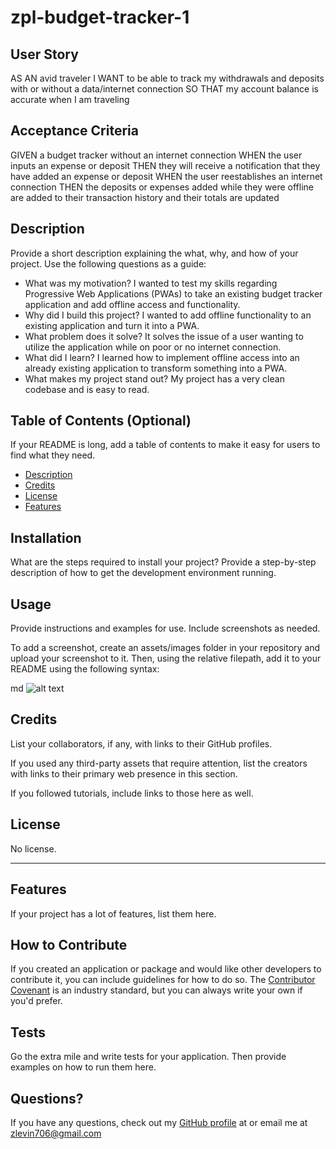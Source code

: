 # zpl-budget-tracker-1

## User Story

AS AN avid traveler
I WANT to be able to track my withdrawals and deposits with or without a data/internet connection
SO THAT my account balance is accurate when I am traveling 

## Acceptance Criteria

GIVEN a budget tracker without an internet connection
WHEN the user inputs an expense or deposit
THEN they will receive a notification that they have added an expense or deposit
WHEN the user reestablishes an internet connection
THEN the deposits or expenses added while they were offline are added to their transaction history and their totals are updated
## Description

  Provide a short description explaining the what, why, and how of your project. Use the following questions as a guide:
  
  - What was my motivation? I wanted to test my skills regarding Progressive Web Applications (PWAs) to take an existing budget tracker application and add offline access and functionality. 
  - Why did I build this project? I wanted to add offline functionality to an existing application and turn it into a PWA.
  - What problem does it solve? It solves the issue of a user wanting to utilize the application while on poor or no internet connection.
  - What did I learn? I learned how to implement offline access into an already existing application to transform something into a PWA.
  - What makes my project stand out? My project has a very clean codebase and is easy to read.
  
  
  ## Table of Contents (Optional)
  
  If your README is long, add a table of contents to make it easy for users to find what they need.
  
  - [Description](#description)
  - [Credits](#credits)
  - [License](#license)
  - [Features](#features)

  ## Installation

  What are the steps required to install your project? Provide a step-by-step description of how to get the development environment running.

  ## Usage

  Provide instructions and examples for use. Include screenshots as needed.
  
  To add a screenshot, create an assets/images folder in your repository and upload your screenshot to it. Then, using the relative filepath, add it to your README using the following syntax:

  md
  ![alt text](assets/images/screenshot.png)
  
  ## Credits

  List your collaborators, if any, with links to their GitHub profiles.

  If you used any third-party assets that require attention, list the creators with links to their primary web presence in this section.

  If you followed tutorials, include links to those here as well.

  ## License

  No license.

  ---

  ## Features
  
  If your project has a lot of features, list them here.

  ## How to Contribute

  If you created an application or package and would like other developers to contribute it, you can include guidelines for how to do so. The [Contributor Covenant](https://www.contributor-covenant.org/) is an industry standard, but you can always write your own if you'd prefer.

  ## Tests

  Go the extra mile and write tests for your application. Then provide examples on how to run them here.

  ## Questions?
  If you have any questions, check out my [GitHub profile](https://github.com/zachary-levin) at or email me at [zlevin706@gmail.com](mailto:zlevin706@gmail.com)


